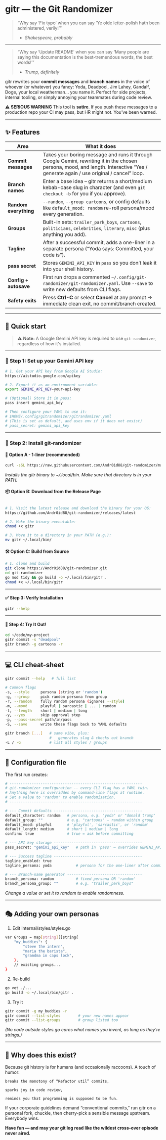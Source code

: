 # gitr ― the **Git Randomizer**

> “Why say ‘Fix typo’ when you can say
> ‘Ye olde letter-polish hath been administered, verily!’”
> - *Shakespeare, probably*

---

> “Why say ‘Update README’ when you can say
> ‘Many people are saying this documentation is the best-tremendous words, the best words!’”
> - *Trump, definitely*

gitr rewrites your **commit messages** and **branch names** in the voice of whoever (or whatever) you fancy:
Yoda, Deadpool, Jim Lahey, Gandalf, Doge, your local weatherman… you name it.
Perfect for side projects, internal tooling, or simply annoying your teammates during code review.

⚠️ **SERIOUS WARNING**
This tool is **satire**. If you push these messages to a production repo your CI may pass,
but HR might not. You’ve been warned.

---

## ✨ Features

| Area | What it does |
|------|--------------|
| **Commit messages** | Takes your boring message and runs it through Google Gemini, rewriting it in the chosen persona, mood, and length. Interactive “Yes / generate again / use original / cancel” loop. |
| **Branch names** | Enter a base idea – gitr returns a short/medium kebab-case slug in character (and even `git checkout -b` for you if you approve). |
| **Random everything** | `--random`, `--group cartoons`, or config defaults like `default_mood: random` re-roll persona/mood every generation. |
| **Groups** | Built-in sets: `trailer_park_boys`, `cartoons`, `politicians`, `celebrities`, `literary`, `misc` (plus anything you add). |
| **Tagline** | After a successful commit, adds a one-liner in a separate persona (“Yoda says: Committed, your code is”). |
| **pass secret** | Stores `GEMINI_API_KEY` in `pass` so you don’t leak it into your shell history. |
| **Config + autosave** | First run drops a commented `~/.config/git-randomizer/git-randomizer.yaml`. Use `--save` to write new defaults from CLI flags. |
| **Safety exits** | Press **Ctrl-C** or select **Cancel** at any prompt → immediate clean exit, no commit/branch created. |

---

## 🚀 Quick start


> ⚠️ **Note:** A Google Gemini API key is required to use `git-randomizer`, regardless of how it's installed.

---

### 🔐 Step 1: Set up your Gemini API key

```bash
# 1. Get your API key from Google AI Studio:
https://aistudio.google.com/apikey

# 2. Export it as an environment variable:
export GEMINI_API_KEY=your-api-key

# (Optional) Store it in pass:
pass insert gemini_api_key

# Then configure your YAML to use it:
# $HOME/.config/gitrandomizer/gitrandomizer.yaml
# (This is set as default, and uses env if it does not exsist)
# pass_secret: gemini_api_key
```
---

### 💾 Step 2: Install git-randomizer

#### 🔧 Option A - 1-liner (recommended)

```bash
curl -sSL https://raw.githubusercontent.com/Andr0id88/git-randomizer/main/install.sh | bash
```
*Installs the gitr binary to ~/.local/bin. Make sure that directory is in your PATH.*

#### 📦 Option B: Download from the Release Page
```bash

# 1. Visit the latest release and download the binary for your OS:
https://github.com/Andr0id88/git-randomizer/releases/latest

# 2. Make the binary executable:
chmod +x gitr

# 3. Move it to a directory in your PATH (e.g.):
mv gitr ~/.local/bin/
```

#### 🛠️ Option C: Build from Source
```bash
# 1. clone and build
git clone https://Andr0id88/git-randomizer.git
cd git-randomizer
go mod tidy && go build -o ~/.local/bin/gitr .
chmod +x ~/.local/bin/gitr
```

---

#### ✅ Step 3: Verify Installation
```bash
gitr --help
```

---

#### 🧪 Step 4: Try It Out!
```bash
cd ~/code/my-project
gitr commit -s "deadpool"
gitr branch -g cartoons -r
```

---

## 💻 CLI cheat-sheet
```bash
gitr commit --help   # full list

# Common flags
-s, --style     persona (string or 'random')
-g, --group     pick random persona from group
-r, --random    fully random persona (ignores --style)
-m, --mood      playful | sarcastic | ... | random
-l, --length    short | medium | long
-y, --yes       skip approval step
-p, --pass-secret path/in/pass
-S, --save      write these flags back to YAML defaults

gitr branch [...]   # same vibe, plus:
                    #   generates slug & checks out branch
-L / -G             # list all styles / groups
```

---

## 📝 Configuration file

The first run creates:

```bash
# ------------------------------------------------------------
# git-randomizer configuration -- every CLI flag has a YAML twin.
# Anything here is overridden by command-line flags at runtime.
# Set a value to 'random' to enable randomisation.
# ------------------------------------------------------------

# --- Commit defaults ----------------------------------------
default_character: random   # persona, e.g. "yoda" or "donald trump"
default_group: ""           # e.g. "cartoons" – random within group
default_mood: playful       # 'playful', 'sarcastic', or 'random'
default_length: medium      # short | medium | long
confirm: true               # true = ask before committing

# --- API key storage ----------------------------------------
pass_secret: "gemini_api_key"   # path in 'pass' – overrides GEMINI_API_KEY

# --- Success tagline ----------------------------------------
tagline_enabled: true
tagline_persona: yoda           # persona for the one-liner after commit

# --- Branch-name generator ----------------------------------
branch_persona: random          # fixed persona OR 'random'
branch_persona_group: ""        # e.g. "trailer_park_boys"
```

*Change a value or set it to random to enable randomness.*

---

## 🎭 Adding your own personas

1. Edit internal/styles/styles.go
```bash
var Groups = map[string][]string{
    "my_buddies": {
        "steve the intern",
        "maria the barista",
        "grandma in caps lock",
    },
    // existing groups...
}
```

2. Re-build

```bash
go vet ./...
go build -o ~/.local/bin/gitr .
```

3. Try it
```bash
gitr commit -g my_buddies -r
gitr commit --list-styles        # your new names appear
gitr commit --list-groups        # group listed too
```

*(No code outside styles.go cares what names you invent, as long as they’re strings.)*

---

## 🤔 Why does this exist?

Because git history is for humans (and occasionally raccoons).
A touch of humor:

    breaks the monotony of “Refactor util” commits,

    sparks joy in code review,

    reminds you that programming is supposed to be fun.

If your corporate guidelines demand “conventional commits,” run gitr on a personal fork, chuckle, then cherry-pick a sensible message upstream. Everybody wins.

**Have fun — and may your git log read like the wildest cross-over episode never aired.**
